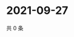 # 2021-09-27

共 0 条

<!-- BEGIN -->
<!-- 最后更新时间 Mon Sep 27 2021 23:18:32 GMT+0800 (China Standard Time) -->

<!-- END -->

